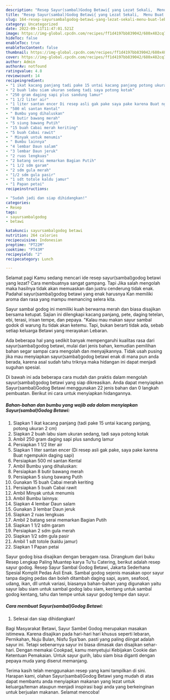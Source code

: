 ```yaml
---
description: "Resep Sayur(sambal)Godog Betawi{ yang Lezat Sekali,  Menu Buat lebaran"
title: "Resep Sayur(sambal)Godog Betawi{ yang Lezat Sekali,  Menu Buat lebaran"
slug: 164-resep-sayursambalgodog-betawi-yang-lezat-sekali-menu-buat-lebaran
category: Uncategorized
date: 2022-09-11T11:47:01.521Z
image: https://img-global.cpcdn.com/recipes/ff1d4197bb839042/680x482cq70/sayursambalgodog-betawi-foto-resep-utama.jpg
hideToc: false
enableToc: true
enableTocContent: false
thumbnail: https://img-global.cpcdn.com/recipes/ff1d4197bb839042/680x482cq70/sayursambalgodog-betawi-foto-resep-utama.jpg
cover: https://img-global.cpcdn.com/recipes/ff1d4197bb839042/680x482cq70/sayursambalgodog-betawi-foto-resep-utama.jpg
author: Admin
authorAv: notfound
ratingvalue: 4.8
reviewcount: 14
recipeingredient:
- "1 ikat kacang panjang tadi pake 15 untai kacang panjang potong ukuran 2 cm"
- "2 buah labu siam ukuran sedang tadi saya potong kotak"
- "250 gram daging sapi plus sandung lamur"
- "1 1/2 liter air"
- "1 liter santan encer Di resep asli gak pake saya pake karena Buat ngempukin daging sapi"
- "500 ml santan Kental"
- " Bumbu yang dihaluskan"
- "8 butir bawang merah"
- "5 siung bawang Putih"
- "15 buah Cabai merah keriting"
- "5 buah Cabai rawit"
- " Minyak untuk menumis"
- " Bumbu lainnya"
- "4 lembar Daun salam"
- "3 lembar Daun jeruk"
- "2 ruas lengkuas"
- "2 batang serai memarkan Bagian Putih"
- "1 1/2 sdm garam"
- "2 sdm gula merah"
- "1/2 sdm gula pasir"
- "1 sdt totole kaldu jamur"
- "1 Papan petai"
recipeinstructions:

- "Sudah jadi dan siap dihidangkan!"
categories:
- Resep
tags:
- sayursambalgodog
- betawi

katakunci: sayursambalgodog betawi 
nutrition: 264 calories
recipecuisine: Indonesian
preptime: "PT22M"
cooktime: "PT43M"
recipeyield: "2"
recipecategory: Lunch

---
```



Selamat pagi Kamu sedang mencari ide resep sayur(sambal)godog betawi yang lezat? Cara membuatnya sangat gampang. Tapi Jika salah mengolah maka hasilnya tidak akan memuaskan dan justru cenderung tidak enak. Padahal sayur(sambal)godog betawi yang enak harusnya Kan memiliki aroma dan rasa yang mampu memancing selera kita.


Sayur sambal godog ini memiliki kuah berwarna merah dan biasa disajikan bersama ketupat. Sajian ini dilengkapi kacang panjang, pete, daging tetelan, ebi, terasi, irisan tempe, dan pepaya. &#34;Kalau mau makan sayur sambal godok di warung itu tidak akan ketemu. Tapi, bukan berarti tidak ada, sebab setiap keluarga Betawi yang merayakan Lebaran.

Ada beberapa hal yang sedikit banyak mempengaruhi kualitas rasa dari sayur(sambal)godog betawi, mulai dari jenis bahan, kemudian pemilihan bahan segar sampai cara mengolah dan menyajikannya. Tidak usah pusing jika mau menyiapkan sayur(sambal)godog betawi enak di mana pun anda berada, karena asal sudah tahu triknya maka hidangan ini dapat menjadi suguhan spesial.


Di bawah ini ada beberapa cara mudah dan praktis dalam mengolah sayur(sambal)godog betawi yang siap dikreasikan. Anda dapat menyiapkan Sayur(sambal)Godog Betawi menggunakan 22 jenis bahan dan 0 langkah pembuatan. Berikut ini cara untuk menyiapkan hidangannya.

<!--inarticleads1-->

##### Bahan-bahan dan bumbu yang wajib ada dalam menyiapkan Sayur(sambal)Godog Betawi:

1. Siapkan 1 ikat kacang panjang (tadi pake 15 untai kacang panjang, potong ukuran 2 cm)
1. Siapkan 2 buah labu siam ukuran sedang, tadi saya potong kotak
1. Ambil 250 gram daging sapi plus sandung lamur
1. Persiapkan 1 1/2 liter air
1. Siapkan 1 liter santan encer (Di resep asli gak pake, saya pake karena Buat ngempukin daging sapi)
1. Persiapkan 500 ml santan Kental
1. Ambil  Bumbu yang dihaluskan:
1. Persiapkan 8 butir bawang merah
1. Persiapkan 5 siung bawang Putih
1. Gunakan 15 buah Cabai merah keriting
1. Persiapkan 5 buah Cabai rawit
1. Ambil  Minyak untuk menumis
1. Ambil  Bumbu lainnya:
1. Siapkan 4 lembar Daun salam
1. Gunakan 3 lembar Daun jeruk
1. Siapkan 2 ruas lengkuas
1. Ambil 2 batang serai memarkan Bagian Putih
1. Siapkan 1 1/2 sdm garam
1. Persiapkan 2 sdm gula merah
1. Siapkan 1/2 sdm gula pasir
1. Ambil 1 sdt totole (kaldu jamur)
1. Siapkan 1 Papan petai


Sayur godog bisa disajikan dengan beragam rasa. Dirangkum dari buku Resep Lengkap Paling Muantep karya Tu&#39;tu Catering, berikut adalah resep sayur godog. Resep Sayur Sambal Godog Betawi, Jakarta Sederhana Spesial Komplit Pedas Asli Enak. Sambal godog sejenis masakan opor sayur tanpa daging pedas dan boleh ditambah daging sapi, ayam, seafood, udang, ikan, dll untuk variasi, biasanya bahan-bahan yang digunakan yaitu sayur labu siam untuk sambal godog labu siam, kentang untuk sambal godog kentang, tahu dan tempe untuk sayur godog tempe dan sayur. 

<!--inarticleads2-->

##### Cara membuat Sayur(sambal)Godog Betawi:


1. Selesai dan siap dihidangkan!

Bagi Masyarakat Betawi, Sayur Sambel Godog merupakan masakan istimewa. Karena disajikan pada hari-hari hari khusus seperti lebaran, Pernikahan, Nuju Bulan, Nisfu Sya&#39;ban. pasti yang paling diingat adalah sayur ini. Tetapi sebenarnya sayur ini biasa dimasak dan disajikan sehar-hari. Dengan memakai Cookpad, kamu menyetujui Kebijakan Cookie dan Ketentuan Pemakaian. Untuk sayur gurih, labu siam bisa diganti dengan pepaya muda yang diserut memanjang. 

Terima kasih telah menggunakan resep yang kami tampilkan di sini. Harapan kami, olahan Sayur(sambal)Godog Betawi yang mudah di atas dapat membantu anda menyiapkan makanan yang lezat untuk keluarga/teman ataupun menjadi inspirasi bagi anda yang berkeinginan untuk berjualan makanan. Selamat mencoba!
